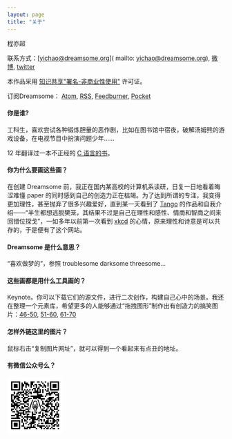 ```yaml
---
layout: page
title: "关于"
---
```


程亦超

联系方式：[yichao@dreamsome.org]( mailto: yichao@dreamsome.org), [微博](http://weibo.com/onesuper), [twitter](http://twitter.com/onesuper0)

本作品采用 <a href="https://creativecommons.org/licenses/by-nc-sa/2.5/cn/">知识共享"署名-非商业性使用"</a> 许可证。

订阅Dreamsome： [Atom](/atom.xml), [RSS](/rss.xml), [Feedburner](http://feeds.feedburner.com/Dreamsome), [Pocket](https://ifttt.com/recipes/267320-dreamsome-pocket)


<div class="faq">
<h4>你是谁?</h4>

<p>工科生，喜欢尝试各种锻炼胆量的恶作剧，比如在图书馆中宿夜，破解汤姆熊的游戏设备，在电视节目中扮演问题少年……</p>

<p>12 年翻译过一本不正经的 <a href="http://www.amazon.cn/gp/product/B00FG1RW6I">C 语言的书</a>。</p>


<h4>你为什么要画这些画？</h4>

<p>在创建 Dreamsome 前，我正在国内某高校的计算机系读研，日复一日地看着晦涩难懂 paper 的同时感到自己的创造力正在枯竭。为了达到所谓的专注，我变得更加理性，甚至抛弃了很多兴趣爱好，直到某一天看到了 <a href="http://weibo.com/u/1717122750/">Tango</a> 的作品和自我介绍——“半生都想逃脱樊笼，其结果不过是自己在理性和感性、情商和智商之间来回错位探戈”，一如多年以前第一次看到 <a href="http://xkcd.com/">xkcd</a> 的心情，原来理性和诗意是可以共存的，于是便有了这个网站。</p>


<h4>Dreamsome 是什么意思？</h4>

<p>“喜欢做梦的”，参照 troublesome darksome threesome...</p>


<h4>这些画都是用什么工具画的？</h4>

<p>Keynote。你可以下载它们的源文件，进行二次创作，构建自己心中的场景。我还在整理一个元素库，希望更多的人能够通过“拖拽图形”制作出有创造力的搞笑图片：<a href="/src/46_50.key">46-50</a>, <a href="/src/51_60.key">51-60</a>, <a href="/src/61_70.key">61-70</a></p>

<h4>怎样外链这里的图片？</h4>

<p>鼠标右击“复制图片网址”，就可以得到一个看起来有点丑的地址。</p>

<h4>有微信公众号么？</h4>

<img src="/images/wechat.jpg" width="129"/>


</div>

